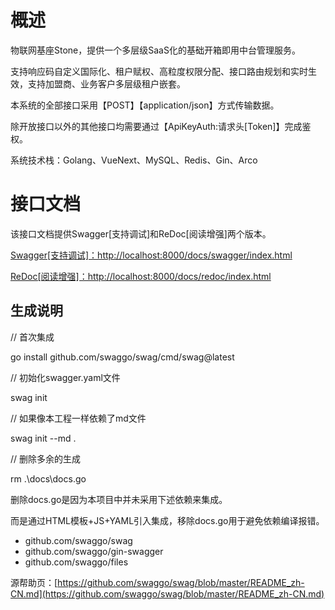 # 概述

物联网基座Stone，提供一个多层级SaaS化的基础开箱即用中台管理服务。

支持响应码自定义国际化、租户赋权、高粒度权限分配、接口路由规划和实时生效，支持加盟商、业务客户多层级租户嵌套。

本系统的全部接口采用【POST】【application/json】方式传输数据。

除开放接口以外的其他接口均需要通过【ApiKeyAuth:请求头[Token]】完成鉴权。

系统技术栈：Golang、VueNext、MySQL、Redis、Gin、Arco

# 接口文档

该接口文档提供Swagger[支持调试]和ReDoc[阅读增强]两个版本。

[Swagger[支持调试]：http://localhost:8000/docs/swagger/index.html](http://localhost:8000/docs/swagger/index.html)

[ReDoc[阅读增强]：http://localhost:8000/docs/redoc/index.html](http://localhost:8000/docs/redoc/index.html)

## 生成说明

// 首次集成

go install github.com/swaggo/swag/cmd/swag@latest

// 初始化swagger.yaml文件

swag init

// 如果像本工程一样依赖了md文件

swag init --md .

// 删除多余的生成

rm .\docs\docs.go

删除docs.go是因为本项目中并未采用下述依赖来集成。

而是通过HTML模板+JS+YAML引入集成，移除docs.go用于避免依赖编译报错。

- github.com/swaggo/swag
- github.com/swaggo/gin-swagger
- github.com/swaggo/files

源帮助页：[https://github.com/swaggo/swag/blob/master/README_zh-CN.md](https://github.com/swaggo/swag/blob/master/README_zh-CN.md)
